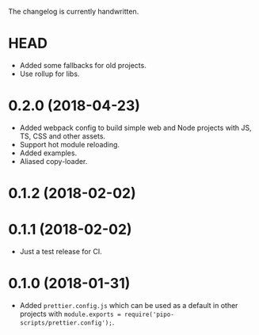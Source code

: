 The changelog is currently handwritten.

# HEAD

- Added some fallbacks for old projects.
- Use rollup for libs.

# 0.2.0 (2018-04-23)

- Added webpack config to build simple web and Node projects with JS, TS, CSS and other assets.
- Support hot module reloading.
- Added examples.
- Aliased copy-loader.

# 0.1.2 (2018-02-02)
# 0.1.1 (2018-02-02)

- Just a test release for CI.

# 0.1.0 (2018-01-31)

- Added `prettier.config.js` which can be used as a default in other projects with `module.exports = require('pipo-scripts/prettier.config');`.